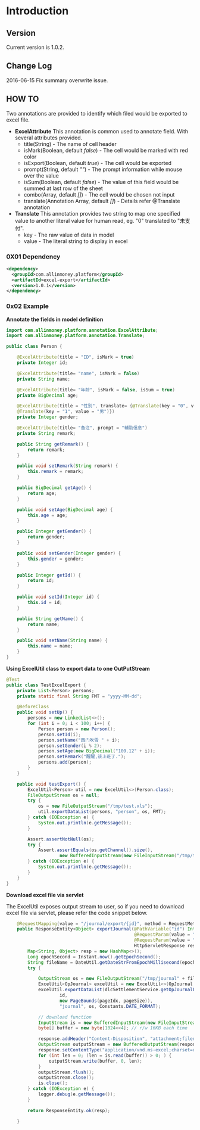 # Introduction

## Version

Current version is 1.0.2.

## Change Log
2016-06-15 Fix summary overwrite issue.

## HOW TO
Two annotations are provided to identify which filed would be exported to excel
file.

* **ExcelAttribute**
  This annotation is common used to annotate field. With several attributes provided.
  + title(String) - The name of cell header
  + isMark(Boolean, default *false*) - The cell would be marked with red color
  + isExport(Boolean, default *true*) - The cell would be exported
  + prompt(String, default *""*) - The prompt information while mouse over the value
  + isSum(Boolean, default *false*) - The value of this field would be summed at last row of the sheet
  + combo(Array, default *[]*) - The cell would be chosen not input
  + translate(Annotation Array, default *[]*) - Details refer @Translate annotation
* **Translate**
  This annotation provides two string to map one specified value to another literal
  value for human read, eg. "0" translated to "未支付".
  + key - The raw value of data in model
  + value - The literal string to display in excel

### 0X01 Dependency

``` xml
<dependency>
  <groupId>com.allinmoney.platform</groupId>
  <artifactId>excel-export</artifactId>
  <version>1.0.1</version>
</dependency>
```

### 0x02 Example

**Annotate the fields in model definition**

``` java
import com.allinmoney.platform.annotation.ExcelAttribute;
import com.allinmoney.platform.annotation.Translate;

public class Person {

    @ExcelAttribute(title = "ID", isMark = true)
    private Integer id;

    @ExcelAttribute(title= "name", isMark = false)
    private String name;

    @ExcelAttribute(title= "年龄", isMark = false, isSum = true)
    private BigDecimal age;

    @ExcelAttribute(title = "性别", translate= {@Translate(key = "0", value = "女"),
    @Translate(key = "1", value = "男")})
    private Integer gender;

    @ExcelAttribute(title= "备注", prompt = "辅助信息")
    private String remark;

    public String getRemark() {
        return remark;
    }

    public void setRemark(String remark) {
        this.remark = remark;
    }

    public BigDecimal getAge() {
        return age;
    }

    public void setAge(BigDecimal age) {
        this.age = age;
    }

    public Integer getGender() {
        return gender;
    }

    public void setGender(Integer gender) {
        this.gender = gender;
    }

    public Integer getId() {
        return id;
    }

    public void setId(Integer id) {
        this.id = id;
    }

    public String getName() {
        return name;
    }

    public void setName(String name) {
        this.name = name;
    }
}
```

**Using ExcelUtil class to export data to one OutPutStream**
``` java
@Test
public class TestExcelExport {
    private List<Person> persons;
    private static final String FMT = "yyyy-MM-dd";

    @BeforeClass
    public void setUp() {
        persons = new LinkedList<>();
        for (int i = 0; i < 100; i++) {
            Person person = new Person();
            person.setId(i);
            person.setName("西门吹雪 " + i);
            person.setGender(i % 2);
            person.setAge(new BigDecimal("100.12" + i));
            person.setRemark("醒醒,该上班了.");
            persons.add(person);
        }
    }

    public void testExport() {
        ExcelUtil<Person> util = new ExcelUtil<>(Person.class);
        FileOutputStream os = null;
        try {
            os = new FileOutputStream("/tmp/test.xls");
            util.exportDataList(persons, "person", os, FMT);
        } catch (IOException e) {
            System.out.println(e.getMessage());
        }

        Assert.assertNotNull(os);
        try {
            Assert.assertEquals(os.getChannel().size(),
                    new BufferedInputStream(new FileInputStream("/tmp/test.xls")).available());
        } catch (IOException e) {
            System.out.println(e.getMessage());
        }
    }
}
```

**Download excel file via servlet**

The ExcelUtil exposes output stream to user, so if you need to download excel file via
servlet, please refer the code snippet below.
``` java
    @RequestMapping(value = "/journal/export/{id}", method = RequestMethod.GET)
    public ResponseEntity<Object> exportJournal(@PathVariable("id") Integer id,
                                                @RequestParam(value = "pageIdx", required = false, defaultValue = "1") Integer pageIdx,
                                                @RequestParam(value = "pageSize", required = false, defaultValue = "50") Integer pageSize,
                                                HttpServletResponse response) {
        Map<String, Object> resp = new HashMap<>();
        Long epochSecond = Instant.now().getEpochSecond();
        String fileName = DateUtil.getDateStrFromEpochMillisecond(epochSecond*1000, Constants.FILE_NAME_TIME_FORMAT)+ ".xls";
        try {

            OutputStream os = new FileOutputStream("/tmp/journal" + fileName);
            ExcelUtil<OpJournal> excelUtil = new ExcelUtil<>(OpJournal.class);
            excelUtil.exportDataList(dlcSettlementService.getOpJournalList(false,
                    id,
                    new PageBounds(pageIdx, pageSize)),
                    "journal", os, Constants.DATE_FORMAT);

            // download function
            InputStream is = new BufferedInputStream(new FileInputStream("/tmp/journal" + fileName));
            byte[] buffer = new byte[1024<<4]; // r/w 16KB each time

            response.addHeader("Content-Disposition", "attachment;filename=" + fileName);
            OutputStream outputStream = new BufferedOutputStream(response.getOutputStream());
            response.setContentType("application/vnd.ms-excel;charset=utf-8");
            for (int len = 0; (len = is.read(buffer)) > 0; ) {
                outputStream.write(buffer, 0, len);
            }
            outputStream.flush();
            outputStream.close();
            is.close();
        } catch (IOException e) {
            logger.debug(e.getMessage());
        }

        return ResponseEntity.ok(resp);

    }
```
